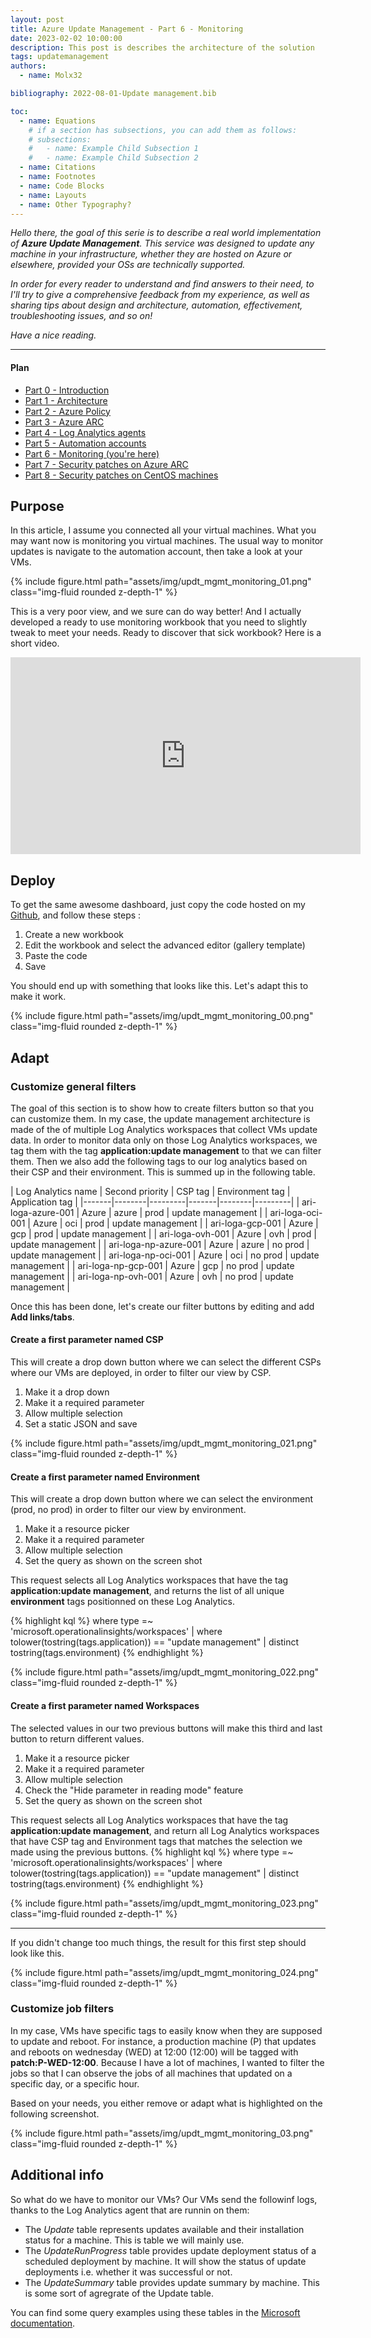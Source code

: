 ```yaml
---
layout: post
title: Azure Update Management - Part 6 - Monitoring
date: 2023-02-02 10:00:00
description: This post is describes the architecture of the solution
tags: updatemanagement
authors:
  - name: Molx32

bibliography: 2022-08-01-Update management.bib

toc:
  - name: Equations
    # if a section has subsections, you can add them as follows:
    # subsections:
    #   - name: Example Child Subsection 1
    #   - name: Example Child Subsection 2
  - name: Citations
  - name: Footnotes
  - name: Code Blocks
  - name: Layouts
  - name: Other Typography?
---
```

<i>Hello there, the goal of this serie is to describe a real world implementation of <b>Azure Update Management</b>.
This service was designed to update any machine in your infrastructure, whether they are hosted on Azure or elsewhere,
provided your OSs are technically supported.</i>

<i>In order for every reader to understand and find answers to their need, to I'll try to give a comprehensive feedback from my experience, as well as sharing tips about design and architecture, automation, effectivement, troubleshooting issues, and so on!</i>

<i>Have a nice reading.</i>

***

#### Plan
- [Part 0 - Introduction](/blog/2022/Update-management-00/)
- [Part 1 - Architecture](/blog/2022/Update-management-01/)
- [Part 2 - Azure Policy](/blog/2022/Update-management-011/)
- [Part 3 - Azure ARC](/blog/2022/Update-management-02/)
- [Part 4 - Log Analytics agents](/blog/2022/Update-management-03/)
- [Part 5 - Automation accounts](/blog/2023/Update-management-04/)
- [Part 6 - Monitoring (you're here)](/blog/2023/Update-management-05/)
- [Part 7 - Security patches on Azure ARC](/blog/2023/Update-management-06/)
- [Part 8 - Security patches on CentOS machines](/blog/2023/Update-management-07/)

## Purpose
In this article, I assume you connected all your virtual machines. What you may want now is monitoring you virtual machines. The usual way to monitor updates is navigate to the automation account, then take a look at your VMs.
<div class="col-sm mt-3 mt-md-0">
  {% include figure.html path="assets/img/updt_mgmt_monitoring_01.png" class="img-fluid rounded z-depth-1" %}
</div>

This is a very poor view, and we sure can do way better! And I actually developed a ready to use monitoring workbook that you need to slightly tweak to meet your needs. Ready to discover that sick workbook? Here is a short video.
<div class="col-sm mt-3 mt-md-0">
  <iframe width="560" height="315" src="https://www.youtube.com/embed/6asRTPWqYmg" title="YouTube video player" frameborder="0" allow="accelerometer; autoplay; clipboard-write; encrypted-media; gyroscope; picture-in-picture; web-share" allowfullscreen></iframe>
</div>

## Deploy
To get the same awesome dashboard, just copy the code hosted on my [Github](https://github.com/Molx32/AwesomeAzureWorkbooks/blob/main/Workbooks/update-management.json), and follow these steps :
1. Create a new workbook
2. Edit the workbook and select the advanced editor (gallery template)
3. Paste the code
4. Save

You should end up with something that looks like this. Let's adapt this to make it work.
<div class="col-sm mt-3 mt-md-0">
  {% include figure.html path="assets/img/updt_mgmt_monitoring_00.png" class="img-fluid rounded z-depth-1" %}
</div>


## Adapt
### Customize general filters
The goal of this section is to show how to create filters button so that you can customize them. In my case, the update management architecture is made of the of multiple Log Analytics workspaces that collect VMs update data. In order to monitor data only on those Log Analytics workspaces, we tag them with the tag <b>application:update management</b> to that we can filter them. Then we also add the following tags to our log analytics based on their CSP and their environment. This is summed up in the following table.

| Log Analytics name | Second priority | CSP tag | Environment tag | Application tag |
|-------|--------|---------|-------|--------|---------|
| ari-loga-azure-001 | Azure | azure | prod | update management |
| ari-loga-oci-001 | Azure | oci | prod | update management |
| ari-loga-gcp-001 | Azure | gcp | prod | update management |
| ari-loga-ovh-001 | Azure | ovh | prod | update management |
| ari-loga-np-azure-001 | Azure | azure | no prod | update management |
| ari-loga-np-oci-001 | Azure | oci | no prod | update management |
| ari-loga-np-gcp-001 | Azure | gcp | no prod | update management |
| ari-loga-np-ovh-001 | Azure | ovh | no prod | update management |

Once this has been done, let's create our filter buttons by editing and add <b>Add links/tabs</b>.
#### Create a first parameter named CSP
This will create a drop down button where we can select the different CSPs where our VMs are deployed, in order to filter our view by CSP.
1. Make it a drop down
2. Make it a required parameter
3. Allow multiple selection
4. Set a static JSON and save

<div class="col-sm mt-3 mt-md-0">
  {% include figure.html path="assets/img/updt_mgmt_monitoring_021.png" class="img-fluid rounded z-depth-1" %}
</div>

#### Create a first parameter named Environment
This will create a drop down button where we can select the environment (prod, no prod) in order to filter our view by environment.
1. Make it a resource picker
2. Make it a required parameter
3. Allow multiple selection
4. Set the query as shown on the screen shot

This request selects all Log Analytics workspaces that have the tag <b>application:update management</b>, and returns the list of all unique <b>environment</b> tags positionned on these Log Analytics.

{% highlight kql %}
where type =~ 'microsoft.operationalinsights/workspaces'
| where tolower(tostring(tags.application)) == "update management"
| distinct tostring(tags.environment)
{% endhighlight %}

<div class="col-sm mt-3 mt-md-0">
  {% include figure.html path="assets/img/updt_mgmt_monitoring_022.png" class="img-fluid rounded z-depth-1" %}
</div>

#### Create a first parameter named Workspaces
The selected values in our two previous buttons will make this third and last button to return different values.
1. Make it a resource picker
2. Make it a required parameter
3. Allow multiple selection
4. Check the "Hide parameter in reading mode" feature
5. Set the query as shown on the screen shot


This request selects all Log Analytics workspaces that have the tag <b>application:update management</b>, and return all Log Analytics workspaces that have CSP tag and Environment tags that matches the selection we made using the previous buttons.
{% highlight kql %}
where type =~ 'microsoft.operationalinsights/workspaces'
| where tolower(tostring(tags.application)) == "update management"
| distinct tostring(tags.environment)
{% endhighlight %}

<div class="col-sm mt-3 mt-md-0">
  {% include figure.html path="assets/img/updt_mgmt_monitoring_023.png" class="img-fluid rounded z-depth-1" %}
</div>

***

If you didn't change too much things, the result for this first step should look like this.
<div class="col-sm mt-3 mt-md-0">
  {% include figure.html path="assets/img/updt_mgmt_monitoring_024.png" class="img-fluid rounded z-depth-1" %}
</div>


### Customize job filters
In my case, VMs have specific tags to easily know when they are supposed to update and reboot. For instance, a production machine (P) that updates and reboots on wednesday (WED) at 12:00 (12:00) will be tagged with <b>patch:P-WED-12:00</b>. Because I have a lot of machines, I wanted to filter the jobs so that I can observe the jobs of all machines that updated on a specific day, or a specific hour.

Based on your needs, you either remove or adapt what is highlighted on the following screenshot.
<div class="col-sm mt-3 mt-md-0">
  {% include figure.html path="assets/img/updt_mgmt_monitoring_03.png" class="img-fluid rounded z-depth-1" %}
</div>


## Additional info
So what do we have to monitor our VMs? Our VMs send the followinf logs, thanks to the Log Analytics agent that are runnin on them:
- The <i>Update</i> table represents updates available and their installation status for a machine. This is table we will mainly use.
- The <i>UpdateRunProgress</i> table provides update deployment status of a scheduled deployment by machine. It will show the status of update deployments i.e. whether it was successful or not.
- The <i>UpdateSummary</i> table provides update summary by machine. This is some sort of agregrate of the Update table.

You can find some query examples using these tables in the [Microsoft documentation](https://learn.microsoft.com/en-us/azure/automation/update-management/query-logs).
